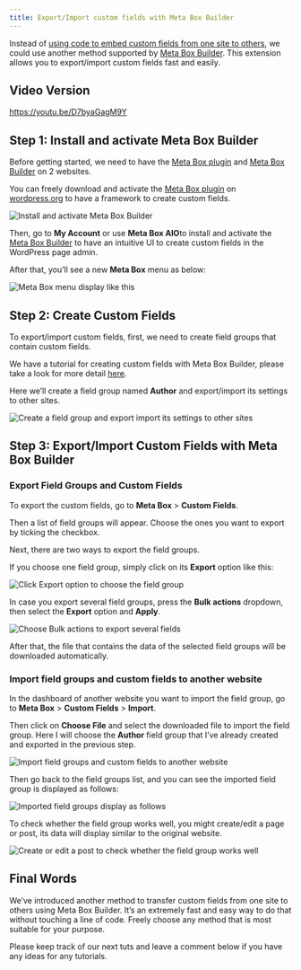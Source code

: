 ```yaml
---
title: Export/Import custom fields with Meta Box Builder
---
```


Instead of <a href="https://metabox.io/copy-custom-fields-with-meta-box-builder/">using code to embed custom fields from one site to others</a>, we could use another method supported by <a href="https://metabox.io/plugins/meta-box-builder/">Meta Box Builder</a>. This extension allows you to export/import custom fields fast and easily.

## Video Version

https://youtu.be/D7byaGagM9Y

## Step 1: Install and activate Meta Box Builder

Before getting started, we need to have the <a href="https://metabox.io/">Meta Box plugin</a> and <a href="https://metabox.io/plugins/meta-box-builder/">Meta Box Builder</a> on 2 websites.

You can freely download and activate the <a href="https://metabox.io/">Meta Box plugin</a> on <a href="https://wordpress.org/plugins/meta-box/">wordpress.org</a> to have a framework to create custom fields.

![Install and activate Meta Box Builder](https://i.imgur.com/UVojT23.png)

Then, go to **My Account** or use **Meta Box AIO**to install and activate the <a href="https://metabox.io/plugins/meta-box-builder/">Meta Box Builder</a> to have an intuitive UI to create custom fields in the WordPress page admin.

After that, you’ll see a new **Meta Box** menu as below:

![Meta Box menu display like this](https://i.imgur.com/6Z77o0a.png)

## Step 2: Create Custom Fields

To export/import custom fields, first, we need to create field groups that contain custom fields.

We have a tutorial for creating custom fields with Meta Box Builder, please take a look for more detail <a href="https://metabox.io/add-configure-custom-fields-meta-box-builder/">here</a>.

Here we’ll create a field group named **Author** and export/import its settings to other sites.

![Create a field group and export import its settings to other sites](https://i.imgur.com/5ZYjwFs.png)

## **Step 3: Export/Import Custom Fields with Meta Box Builder**

### Export Field Groups and Custom Fields

To export the custom fields, go to **Meta Box** &gt; **Custom Fields**.

Then a list of field groups will appear. Choose the ones you want to export by ticking the checkbox.

Next, there are two ways to export the field groups.

If you choose one field group, simply click on its **Export** option like this:

![Click Export option to choose the field group](https://i.imgur.com/xAI7Fmw.png)

In case you export several field groups, press the **Bulk actions** dropdown, then select the **Export** option and **Apply**.

![Choose Bulk actions to export several fields](https://i.imgur.com/i7vDyQs.png)

After that, the file that contains the data of the selected field groups will be downloaded automatically.

### Import field groups and custom fields to another website

In the dashboard of another website you want to import the field group, go to **Meta Box** &gt; **Custom Fields** &gt; **Import**.

Then click on **Choose File** and select the downloaded file to import the field group. Here I will choose the **Author** field group that I’ve already created and exported in the previous step.

![Import field groups and custom fields to another website](https://i.imgur.com/OYND0jF.png)

Then go back to the field groups list, and you can see the imported field group is displayed as follows:

![Imported field groups display as follows](https://i.imgur.com/GwJKWrm.png)

To check whether the field group works well, you might create/edit a page or post, its data will display similar to the original website.

![Create or edit a post to check whether the field group works well](https://i.imgur.com/In8WGsj.png)

## Final Words

We’ve introduced another method to transfer custom fields from one site to others using Meta Box Builder. It’s an extremely fast and easy way to do that without touching a line of code. Freely choose any method that is most suitable for your purpose.

Please keep track of our next tuts and leave a comment below if you have any ideas for any tutorials.
